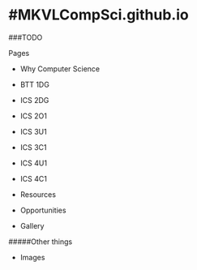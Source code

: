 #MKVLCompSci.github.io
=====================
###TODO

Pages

  - Why Computer Science

  - BTT 1DG

  - ICS 2DG

  - ICS 2O1

  - ICS 3U1

  - ICS 3C1

  - ICS 4U1

  - ICS 4C1

  - Resources

  - Opportunities

  - Gallery


#####Other things

- Images


